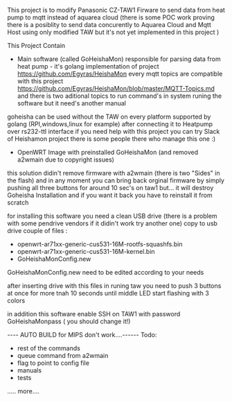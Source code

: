 This project is to modify Panasonic CZ-TAW1 Firware to send data from heat pump to mqtt  instead of aquarea cloud (there is some POC work proving there is a posiblity to send data concurently to Aquarea Cloud and Mqtt Host using only modified TAW but it's not yet implemented in this project )

This Project Contain
- Main software (called GoHeishaMon) responsible for parsing data from heat pump - it's golang implementation of project https://github.com/Egyras/HeishaMon 
every mqtt topics are compatible with this project https://github.com/Egyras/HeishaMon/blob/master/MQTT-Topics.md
and there is two  aditional topics to run command's in system runing the software but it need's another manual 

goheisha can be used without the TAW  on every platform supported by golang (RPI,windows,linux for example) after connecting it to Heatpump over rs232-ttl interface 
if you need help with this project you can try Slack of Heishamon project there is some people there who manage this one :)


- OpenWRT Image with preinstalled GoHeishaMon (and removed a2wmain due to copyright issues) 

this solution didin't remove firmware with a2wmain (there is two "Sides" in the flash)  and in any moment you can bring back orginal firmware by simply pushing all three buttons for around 10 sec's on taw1 but... it will destroy Goheisha Installation and if you want it back you have to reinstall it from scratch

for installing this software you need a clean USB drive  (there is a problem with some pendrive vendors if it didin't work try another one) 
copy to usb drive couple of files :
- openwrt-ar71xx-generic-cus531-16M-rootfs-squashfs.bin
- openwrt-ar71xx-generic-cus531-16M-kernel.bin
- GoHeishaMonConfig.new

GoHeishaMonConfig.new need to be edited according to your needs 

after inserting drive with this files in runing taw you need to push 3 buttons at once for more tnah 10 seconds until middle LED start flashing with 3 colors

in addition  this software enable SSH on TAW1 with password GoHeishaMonpass ( you should change it!)




---- AUTO BUILD  for MIPS don't work....------
Todo:

- rest of the commands
- queue command from a2wmain 
- flag to point to config file
- manuals 
- tests 

..... more....

